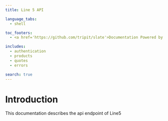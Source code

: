 ```yaml
---
title: Line 5 API

language_tabs:
  - shell

toc_footers:
  - <a href='https://github.com/tripit/slate'>Documentation Powered by Slate</a>

includes:
  - authentication
  - products
  - quotes
  - errors

search: true
---
```


# Introduction

This documentation describes the api endpoint of Line5





